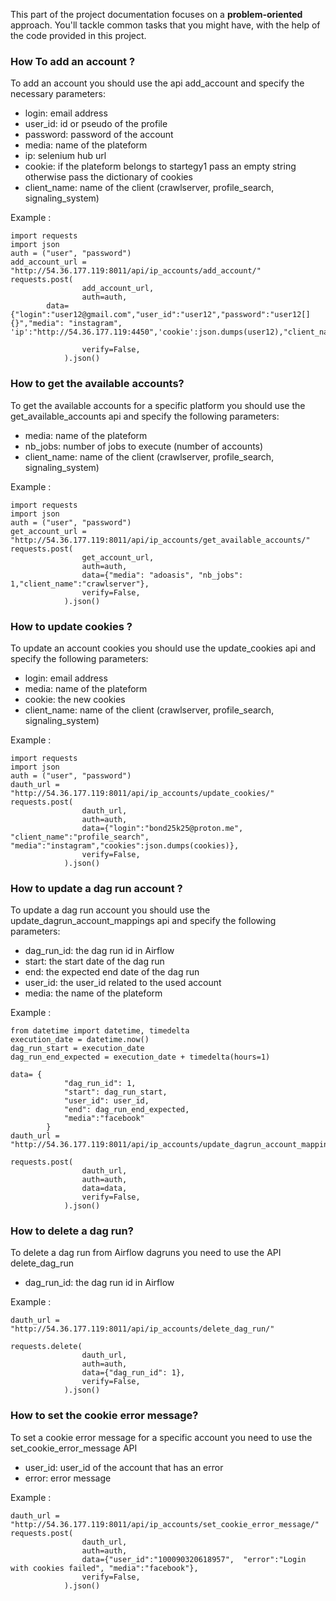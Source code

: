 This part of the project documentation focuses on a
**problem-oriented** approach. You'll tackle common
tasks that you might have, with the help of the code
provided in this project.

### **How To add an account ?**
To add an account you should use the api add_account and specify the necessary parameters:

* login: email address
* user_id: id or pseudo of the profile
* password: password of the account
* media: name of the plateform
* ip: selenium hub url
* cookie: if the plateform belongs to startegy1 pass an empty string otherwise pass the dictionary of cookies
* client_name: name of the client (crawlserver, profile_search, signaling_system) 

Example : 

    import requests
    import json
    auth = ("user", "password")
    add_account_url = "http://54.36.177.119:8011/api/ip_accounts/add_account/"
    requests.post(
                    add_account_url,
                    auth=auth,
            data={"login":"user12@gmail.com","user_id":"user12","password":"user12[]{}","media": "instagram", 'ip':"http://54.36.177.119:4450",'cookie':json.dumps(user12),"client_name":"crawlserver"},

                    verify=False,
                ).json()



### **How to get the available accounts?**
To get the available accounts for a specific platform you should use the get_available_accounts api and specify the following parameters:

* media: name of the plateform
* nb_jobs: number of jobs to execute (number of accounts)
* client_name: name of the client (crawlserver, profile_search, signaling_system) 

Example : 

    import requests
    import json
    auth = ("user", "password")
    get_account_url = "http://54.36.177.119:8011/api/ip_accounts/get_available_accounts/"
    requests.post(
                    get_account_url,
                    auth=auth,
                    data={"media": "adoasis", "nb_jobs": 1,"client_name":"crawlserver"},
                    verify=False,
                ).json()


### **How to update cookies ?**
To update an account cookies you should use the update_cookies api and specify the following parameters:

* login: email address
* media: name of the plateform
* cookie: the new cookies
* client_name: name of the client (crawlserver, profile_search, signaling_system) 

Example : 

    import requests
    import json
    auth = ("user", "password")
    dauth_url = "http://54.36.177.119:8011/api/ip_accounts/update_cookies/"
    requests.post(
                    dauth_url,
                    auth=auth,
                    data={"login":"bond25k25@proton.me", "client_name":"profile_search", "media":"instagram","cookies":json.dumps(cookies)},
                    verify=False,
                ).json()



### **How to update a dag run account ?**
To update a dag run account you should use the update_dagrun_account_mappings api and specify the following parameters:

* dag_run_id: the dag run id in Airflow
* start: the start date of the dag run
* end: the expected end date of the dag run
* user_id: the user_id related to the used account
* media: the name of the plateform 

Example : 

    from datetime import datetime, timedelta
    execution_date = datetime.now()
    dag_run_start = execution_date
    dag_run_end_expected = execution_date + timedelta(hours=1)

    data= {
                "dag_run_id": 1,
                "start": dag_run_start,
                "user_id": user_id,
                "end": dag_run_end_expected,
                "media":"facebook"
            }
    dauth_url = "http://54.36.177.119:8011/api/ip_accounts/update_dagrun_account_mappings/"

    requests.post(
                    dauth_url,
                    auth=auth,
                    data=data,
                    verify=False,
                ).json()



### **How to delete a dag run?**
To delete a dag run from Airflow dagruns you need to use the API delete_dag_run

* dag_run_id: the dag run id in Airflow

Example : 

    dauth_url = "http://54.36.177.119:8011/api/ip_accounts/delete_dag_run/"

    requests.delete(
                    dauth_url,
                    auth=auth,
                    data={"dag_run_id": 1},
                    verify=False,
                ).json()



### **How to set the cookie error message?**
To set a cookie error message for a specific account you need to use the set_cookie_error_message API

* user_id: user_id of the account that has an error
* error: error message

Example : 

    dauth_url = "http://54.36.177.119:8011/api/ip_accounts/set_cookie_error_message/"
    requests.post(
                    dauth_url,
                    auth=auth,
                    data={"user_id":"100090320618957",  "error":"Login with cookies failed", "media":"facebook"},
                    verify=False,
                ).json()